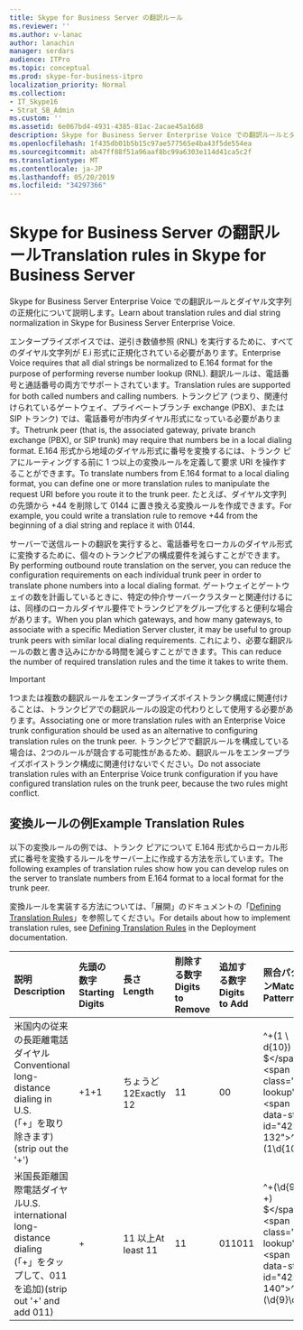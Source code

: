 ```yaml
---
title: Skype for Business Server の翻訳ルール
ms.reviewer: ''
ms.author: v-lanac
author: lanachin
manager: serdars
audience: ITPro
ms.topic: conceptual
ms.prod: skype-for-business-itpro
localization_priority: Normal
ms.collection:
- IT_Skype16
- Strat_SB_Admin
ms.custom: ''
ms.assetid: 6e067bd4-4931-4385-81ac-2acae45a16d8
description: Skype for Business Server Enterprise Voice での翻訳ルールとダイヤル文字列の正規化について説明します。
ms.openlocfilehash: 1f435db01b5b15c97ae577565e4ba43f5de554ea
ms.sourcegitcommit: ab47ff88f51a96aaf8bc99a6303e114d41ca5c2f
ms.translationtype: MT
ms.contentlocale: ja-JP
ms.lasthandoff: 05/20/2019
ms.locfileid: "34297366"
---
```

# <a name="translation-rules-in-skype-for-business-server"></a><span data-ttu-id="423c5-103">Skype for Business Server の翻訳ルール</span><span class="sxs-lookup"><span data-stu-id="423c5-103">Translation rules in Skype for Business Server</span></span>

<span data-ttu-id="423c5-104">Skype for Business Server Enterprise Voice での翻訳ルールとダイヤル文字列の正規化について説明します。</span><span class="sxs-lookup"><span data-stu-id="423c5-104">Learn about translation rules and dial string normalization in Skype for Business Server Enterprise Voice.</span></span>

 <span data-ttu-id="423c5-105">エンタープライズボイスでは、逆引き数値参照 (RNL) を実行するために、すべてのダイヤル文字列が E.i 形式に正規化されている必要があります。</span><span class="sxs-lookup"><span data-stu-id="423c5-105">Enterprise Voice requires that all dial strings be normalized to E.164 format for the purpose of performing reverse number lookup (RNL).</span></span> <span data-ttu-id="423c5-106">翻訳ルールは、電話番号と通話番号の両方でサポートされています。</span><span class="sxs-lookup"><span data-stu-id="423c5-106">Translation rules are supported for both called numbers and calling numbers.</span></span> <span data-ttu-id="423c5-107">トランクピア (つまり、関連付けられているゲートウェイ、プライベートブランチ exchange (PBX)、または SIP トランク) では、電話番号が市内ダイヤル形式になっている必要があります。</span><span class="sxs-lookup"><span data-stu-id="423c5-107">Thetrunk peer (that is, the associated gateway, private branch exchange (PBX), or SIP trunk) may require that numbers be in a local dialing format.</span></span> <span data-ttu-id="423c5-108">E.164 形式から地域のダイヤル形式に番号を変換するには、トランク ピアにルーティングする前に 1 つ以上の変換ルールを定義して要求 URI を操作することができます。</span><span class="sxs-lookup"><span data-stu-id="423c5-108">To translate numbers from E.164 format to a local dialing format, you can define one or more translation rules to manipulate the request URI before you route it to the trunk peer.</span></span> <span data-ttu-id="423c5-109">たとえば、ダイヤル文字列の先頭から +44 を削除して 0144 に置き換える変換ルールを作成できます。</span><span class="sxs-lookup"><span data-stu-id="423c5-109">For example, you could write a translation rule to remove +44 from the beginning of a dial string and replace it with 0144.</span></span>

<span data-ttu-id="423c5-110">サーバーで送信ルートの翻訳を実行すると、電話番号をローカルのダイヤル形式に変換するために、個々のトランクピアの構成要件を減らすことができます。</span><span class="sxs-lookup"><span data-stu-id="423c5-110">By performing outbound route translation on the server, you can reduce the configuration requirements on each individual trunk peer in order to translate phone numbers into a local dialing format.</span></span> <span data-ttu-id="423c5-111">ゲートウェイとゲートウェイの数を計画しているときに、特定の仲介サーバークラスターと関連付けるには、同様のローカルダイヤル要件でトランクピアをグループ化すると便利な場合があります。</span><span class="sxs-lookup"><span data-stu-id="423c5-111">When you plan which gateways, and how many gateways, to associate with a specific Mediation Server cluster, it may be useful to group trunk peers with similar local dialing requirements.</span></span> <span data-ttu-id="423c5-112">これにより、必要な翻訳ルールの数と書き込みにかかる時間を減らすことができます。</span><span class="sxs-lookup"><span data-stu-id="423c5-112">This can reduce the number of required translation rules and the time it takes to write them.</span></span>

> [!IMPORTANT]
> <span data-ttu-id="423c5-113">1つまたは複数の翻訳ルールをエンタープライズボイストランク構成に関連付けることは、トランクピアでの翻訳ルールの設定の代わりとして使用する必要があります。</span><span class="sxs-lookup"><span data-stu-id="423c5-113">Associating one or more translation rules with an Enterprise Voice trunk configuration should be used as an alternative to configuring translation rules on the trunk peer.</span></span> <span data-ttu-id="423c5-114">トランクピアで翻訳ルールを構成している場合は、2つのルールが競合する可能性があるため、翻訳ルールをエンタープライズボイストランク構成に関連付けないでください。</span><span class="sxs-lookup"><span data-stu-id="423c5-114">Do not associate translation rules with an Enterprise Voice trunk configuration if you have configured translation rules on the trunk peer, because the two rules might conflict.</span></span>

## <a name="example-translation-rules"></a><span data-ttu-id="423c5-115">変換ルールの例</span><span class="sxs-lookup"><span data-stu-id="423c5-115">Example Translation Rules</span></span>

<span data-ttu-id="423c5-116">以下の変換ルールの例では、トランク ピアについて E.164 形式からローカル形式に番号を変換するルールをサーバー上に作成する方法を示しています。</span><span class="sxs-lookup"><span data-stu-id="423c5-116">The following examples of translation rules show how you can develop rules on the server to translate numbers from E.164 format to a local format for the trunk peer.</span></span>

<span data-ttu-id="423c5-117">変換ルールを実装する方法については、「展開」のドキュメントの「[Defining Translation Rules](https://technet.microsoft.com/library/4f6b975a-77e6-474c-9171-b139d84138c2.aspx)」を参照してください。</span><span class="sxs-lookup"><span data-stu-id="423c5-117">For details about how to implement translation rules, see [Defining Translation Rules](https://technet.microsoft.com/library/4f6b975a-77e6-474c-9171-b139d84138c2.aspx) in the Deployment documentation.</span></span>

|<span data-ttu-id="423c5-118">**説明**</span><span class="sxs-lookup"><span data-stu-id="423c5-118">**Description**</span></span>|<span data-ttu-id="423c5-119">**先頭の数字**</span><span class="sxs-lookup"><span data-stu-id="423c5-119">**Starting Digits**</span></span>|<span data-ttu-id="423c5-120">**長さ**</span><span class="sxs-lookup"><span data-stu-id="423c5-120">**Length**</span></span>|<span data-ttu-id="423c5-121">**削除する数字**</span><span class="sxs-lookup"><span data-stu-id="423c5-121">**Digits to Remove**</span></span>|<span data-ttu-id="423c5-122">**追加する数字**</span><span class="sxs-lookup"><span data-stu-id="423c5-122">**Digits to Add**</span></span>|<span data-ttu-id="423c5-123">**照合パターン**</span><span class="sxs-lookup"><span data-stu-id="423c5-123">**Matching Pattern**</span></span>|<span data-ttu-id="423c5-124">**変換**</span><span class="sxs-lookup"><span data-stu-id="423c5-124">**Translation**</span></span>|<span data-ttu-id="423c5-125">**例**</span><span class="sxs-lookup"><span data-stu-id="423c5-125">**Example**</span></span>|
|:-----|:-----|:-----|:-----|:-----|:-----|:-----|:-----|
|<span data-ttu-id="423c5-126">米国内の従来の長距離電話ダイヤル</span><span class="sxs-lookup"><span data-stu-id="423c5-126">Conventional long-distance dialing in U.S.</span></span>  <br/> <span data-ttu-id="423c5-127">(「+」を取り除きます)</span><span class="sxs-lookup"><span data-stu-id="423c5-127">(strip out the '+')</span></span>  <br/> |<span data-ttu-id="423c5-128">+1</span><span class="sxs-lookup"><span data-stu-id="423c5-128">+1</span></span>  <br/> |<span data-ttu-id="423c5-129">ちょうど 12</span><span class="sxs-lookup"><span data-stu-id="423c5-129">Exactly 12</span></span>  <br/> |<span data-ttu-id="423c5-130">1</span><span class="sxs-lookup"><span data-stu-id="423c5-130">1</span></span>  <br/> |<span data-ttu-id="423c5-131">0</span><span class="sxs-lookup"><span data-stu-id="423c5-131">0</span></span>  <br/> |<span data-ttu-id="423c5-132">^\+(1 \ d{10}) $</span><span class="sxs-lookup"><span data-stu-id="423c5-132">^\+(1\d{10})$</span></span>  <br/> |<span data-ttu-id="423c5-133">$1</span><span class="sxs-lookup"><span data-stu-id="423c5-133">$1</span></span>  <br/> |<span data-ttu-id="423c5-134">+14255551010 を 14255551010 に変換</span><span class="sxs-lookup"><span data-stu-id="423c5-134">+14255551010 becomes 14255551010</span></span>  <br/> |
|<span data-ttu-id="423c5-135">米国長距離国際電話ダイヤル</span><span class="sxs-lookup"><span data-stu-id="423c5-135">U.S. international long-distance dialing</span></span>  <br/> <span data-ttu-id="423c5-136">(「+」をタップして、011を追加)</span><span class="sxs-lookup"><span data-stu-id="423c5-136">(strip out '+' and add 011)</span></span>  <br/> |+  <br/> |<span data-ttu-id="423c5-137">11 以上</span><span class="sxs-lookup"><span data-stu-id="423c5-137">At least 11</span></span>  <br/> |<span data-ttu-id="423c5-138">1</span><span class="sxs-lookup"><span data-stu-id="423c5-138">1</span></span>  <br/> |<span data-ttu-id="423c5-139">011</span><span class="sxs-lookup"><span data-stu-id="423c5-139">011</span></span>  <br/> |<span data-ttu-id="423c5-140">^\+(\d{9}\d +) $</span><span class="sxs-lookup"><span data-stu-id="423c5-140">^\+(\d{9}\d+)$</span></span>  <br/> |<span data-ttu-id="423c5-141">011$1</span><span class="sxs-lookup"><span data-stu-id="423c5-141">011$1</span></span>  <br/> |<span data-ttu-id="423c5-142">+441235551010 を 011441235551010 に変換</span><span class="sxs-lookup"><span data-stu-id="423c5-142">+441235551010 becomes 011441235551010</span></span>  <br/> |


